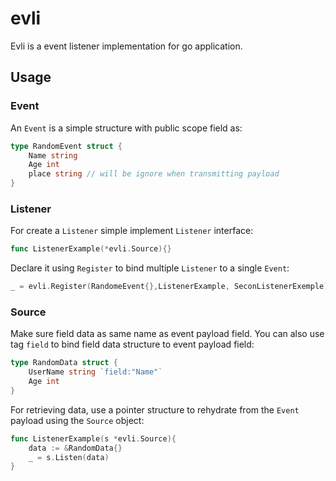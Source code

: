 # evli

Evli is a event listener implementation for go application.

## Usage

### Event

An `Event` is a simple structure with public scope field as:

```go
type RandomEvent struct {
    Name string
    Age int
    place string // will be ignore when transmitting payload
}
```

### Listener

For create a `Listener` simple implement `Listener` interface:

```go
func ListenerExample(*evli.Source){}
```

Declare it using `Register` to bind multiple `Listener` to a single `Event`:

```go
_ = evli.Register(RandomeEvent{},ListenerExample, SeconListenerExemple)
```

### Source


Make sure field data as same name as event payload field.
You can also use tag `field` to bind field data structure to event payload field:

```go
type RandomData struct {
    UserName string `field:"Name"`
    Age int
}
```

For retrieving data, use a pointer structure to rehydrate from the `Event` payload using the `Source` object:

```go
func ListenerExample(s *evli.Source){
    data := &RandomData{}
    _ = s.Listen(data)
}
```